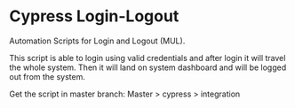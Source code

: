 # Cypress Login-Logout
Automation Scripts for Login and Logout (MUL).

This script is able to login using valid credentials and after login it will travel the whole system. Then it will land on system dashboard and will be logged out from the system.


Get the script in master branch: Master > cypress > integration
